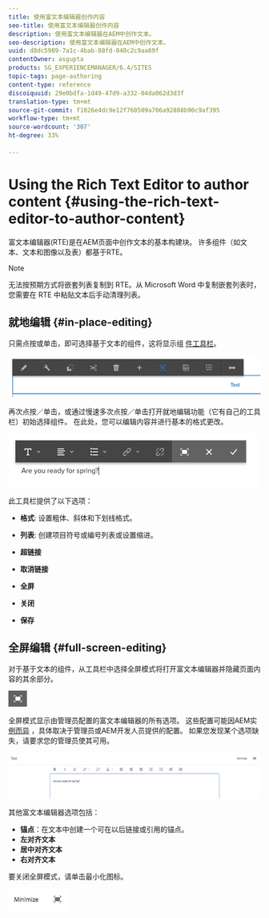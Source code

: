 ```yaml
---
title: 使用富文本编辑器创作内容
seo-title: 使用富文本编辑器创作内容
description: 使用富文本编辑器在AEM中创作文本。
seo-description: 使用富文本编辑器在AEM中创作文本。
uuid: d8dc5989-7a1c-4bab-88fd-040c2c9aa69f
contentOwner: asgupta
products: SG_EXPERIENCEMANAGER/6.4/SITES
topic-tags: page-authoring
content-type: reference
discoiquuid: 29e0bdfa-1d49-47d9-a332-04da062d3d3f
translation-type: tm+mt
source-git-commit: f1026e4dc9e12f760509a706a92888b90c9af395
workflow-type: tm+mt
source-wordcount: '307'
ht-degree: 33%

---
```



# Using the Rich Text Editor to author content {#using-the-rich-text-editor-to-author-content}

富文本编辑器(RTE)是在AEM页面中创作文本的基本构建块。 许多组件（如文本、文本和图像以及表）都基于RTE。

>[!NOTE]
>
>无法按预期方式将嵌套列表复制到 RTE。从 Microsoft Word 中复制嵌套列表时，您需要在 RTE 中粘贴文本后手动清理列表。

## 就地编辑 {#in-place-editing}

只需点按或单击，即可选择基于文本的组件，这将显示组 [件工具栏](../sites-authoring/editing-content.md#edit-configure-copy-cut-delete-paste)。

![screen_shot_2018-03-21at163054](assets/screen_shot_2018-03-21at163054.png)

再次点按／单击，或通过慢速多次点按／单击打开就地编辑功能（它有自己的工具栏）初始选择组件。 在此处，您可以编辑内容并进行基本的格式更改。

![screen_shot_2018-03-21at163214](assets/screen_shot_2018-03-21at163214.png)

此工具栏提供了以下选项：

* **格式**: 设置粗体、斜体和下划线格式。

* **列表**: 创建项目符号或编号列表或设置缩进。

* **超链接**

* **取消链接**

* **全屏**

* **关闭**

* **保存**

## 全屏编辑 {#full-screen-editing}

对于基于文本的组件，从工具栏中选择全屏模式将打开富文本编辑器并隐藏页面内容的其余部分。

![](do-not-localize/screen_shot_2018-03-21at163236.png)

全屏模式显示由管理员配置的富文本编辑器的所有选项。 这些配置可能因AEM实 [例而异](../sites-administering/rich-text-editor.md) ，具体取决于管理员或AEM开发人员提供的配置。 如果您发现某个选项缺失，请要求您的管理员使其可用。

![screen_shot_2018-03-21at163248](assets/screen_shot_2018-03-21at163248.png)

其他富文本编辑器选项包括：

* **锚点**：在文本中创建一个可在以后链接或引用的锚点。
* **左对齐文本**
* **居中对齐文本**
* **右对齐文本**

要关闭全屏模式，请单击最小化图标。

![screen_shot_2018-03-21at163323](assets/screen_shot_2018-03-21at163323.png)
